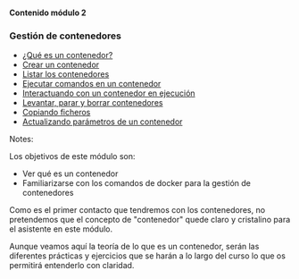 #### Contenido módulo 2

### Gestión de contenedores
* [¿Qué es un contenedor?](#/what-is-a-container)
* [Crear un contenedor](#/create-a-container)
* [Listar los contenedores](#/list-containers)
* [Ejecutar comandos en un contenedor](#/run-commands-in-a-container)
* [Interactuando con un contenedor en ejecución](#/interacting-with-a-running-container)
* [Levantar, parar y borrar contenedores](#/stop-start-and-remove-containers)
* [Copiando ficheros](#/copying-files-in-out-of-containers) 
* [Actualizando parámetros de un contenedor](#/inspecting-and-updating-containers)


Notes:

Los objetivos de este módulo son:

* Ver qué es un contenedor
* Familiarizarse con los comandos de docker para la gestión de contenedores

Como es el primer contacto que tendremos con los contenedores, no pretendemos que el concepto de "contenedor" quede claro y cristalino para el asistente en este módulo. 

Aunque veamos aquí la teoría de lo que es un contenedor, serán las diferentes prácticas y ejercicios que se harán a lo largo del curso lo que os permitirá entenderlo con claridad.